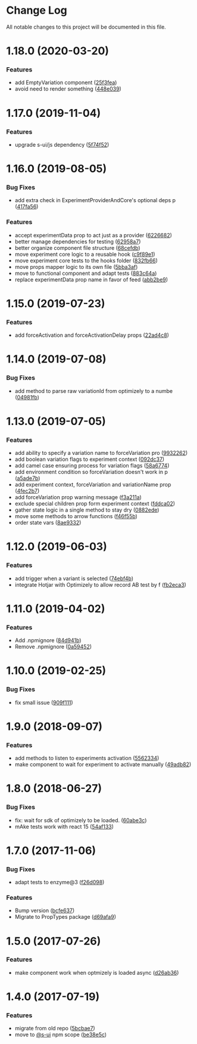 # Change Log

All notable changes to this project will be documented in this file.

# 1.18.0 (2020-03-20)


### Features

* add EmptyVariation component ([25f3fea](https://github.com/SUI-Components/schibsted-spain-components/commit/25f3fea4d6b74f7c9b4c6f6df118dbd5fe37eff8))
* avoid need to render something ([448e039](https://github.com/SUI-Components/schibsted-spain-components/commit/448e039064f22ebd11be050e97cedb4619423827))



# 1.17.0 (2019-11-04)


### Features

* upgrade s-ui/js dependency ([5f74f52](https://github.com/SUI-Components/schibsted-spain-components/commit/5f74f52b0faba7079dee99520e3dd81afbb4c5ea))



# 1.16.0 (2019-08-05)


### Bug Fixes

* add extra check in ExperimentProviderAndCore's optional deps p ([417fa56](https://github.com/SUI-Components/schibsted-spain-components/commit/417fa56273e3e423f80e21d6ed607454f9cc8b0f))


### Features

* accept experimentData prop to act just as a provider ([6226682](https://github.com/SUI-Components/schibsted-spain-components/commit/62266826dceb772f7976ee5d427a9b46dc43f60d))
* better manage dependencies for testing ([62958a7](https://github.com/SUI-Components/schibsted-spain-components/commit/62958a7e9006f7782d8783917d01c03ba675d79a))
* better organize component file structure ([68cefdb](https://github.com/SUI-Components/schibsted-spain-components/commit/68cefdbcb1e20120bda28f226da6fe1778d2b988))
* move experiment core logic to a reusable hook ([c9f89e1](https://github.com/SUI-Components/schibsted-spain-components/commit/c9f89e11ed4b0f0ba0138d5adb963b760e5a4a7a))
* move experiment core tests to the hooks folder ([832fb66](https://github.com/SUI-Components/schibsted-spain-components/commit/832fb66674826d9975275c875c362e848525d3c4))
* move props mapper logic to its own file ([5bba3af](https://github.com/SUI-Components/schibsted-spain-components/commit/5bba3afa14a16ee31fc3461b61a71c591edf14d0))
* move to functional component and adapt tests ([883c64a](https://github.com/SUI-Components/schibsted-spain-components/commit/883c64a991ddb8ae2afc34eb9f2bd2799007ebbd))
* replace experimentData prop name in favor of feed ([abb2be9](https://github.com/SUI-Components/schibsted-spain-components/commit/abb2be9f2c69a909179997c53f316d70383fa1ce))



# 1.15.0 (2019-07-23)


### Features

* add forceActivation and forceActivationDelay props ([22ad4c8](https://github.com/SUI-Components/schibsted-spain-components/commit/22ad4c80f2938298a370fd249cd7ea45a6139f77))



# 1.14.0 (2019-07-08)


### Bug Fixes

* add method to parse raw variationId from optimizely to a numbe ([04981fb](https://github.com/SUI-Components/schibsted-spain-components/commit/04981fb18ed182943e57b71d7d16493c13e909e7))



# 1.13.0 (2019-07-05)


### Features

* add ability to specify a variation name to forceVariation pro ([9932262](https://github.com/SUI-Components/schibsted-spain-components/commit/99322626e8448154aced5f3337f0f8e1231e7dac))
* add boolean variation flags to experiment context ([092dc37](https://github.com/SUI-Components/schibsted-spain-components/commit/092dc377d28d57a9c8fc7c9936eb9e85b40ee398))
* add camel case ensuring process for variation flags ([58a6774](https://github.com/SUI-Components/schibsted-spain-components/commit/58a67741f1be2d2a763e9241ef5fc3c1094a0b73))
* add environment condition so forceVariation doesn't work in p ([a5ade7b](https://github.com/SUI-Components/schibsted-spain-components/commit/a5ade7baf63e1ea09bf68460c06f7dcf8760ed11))
* add experiment context, forceVariation and variationName prop ([4fec2b7](https://github.com/SUI-Components/schibsted-spain-components/commit/4fec2b7a6a790a2f8f40c59fa8c786786e568f9b))
* add forceVariation prop warning message ([f3a211a](https://github.com/SUI-Components/schibsted-spain-components/commit/f3a211a3377abf38be0be8f9dea120924dbaeb73))
* exclude special children prop form experiment context ([fddca02](https://github.com/SUI-Components/schibsted-spain-components/commit/fddca027270683e087843b216a1163035600ce4a))
* gather state logic in a single method to stay dry ([0882ede](https://github.com/SUI-Components/schibsted-spain-components/commit/0882ede29d8e59f90b42d49a1f82cfbffb4edd58))
* move some methods to arrow functions ([f46f55b](https://github.com/SUI-Components/schibsted-spain-components/commit/f46f55bdfa07924d614f83fd79d5024b5d9adff5))
* order state vars ([8ae9332](https://github.com/SUI-Components/schibsted-spain-components/commit/8ae93321aa707325249a296fcdc3ea28af220c8b))



# 1.12.0 (2019-06-03)


### Features

* add trigger when a variant is selected ([74ebf4b](https://github.com/SUI-Components/schibsted-spain-components/commit/74ebf4b583128d42c6b233b31eb046bdc1d53cb8))
* integrate Hotjar with Optimizely to allow record AB test by f ([fb2eca3](https://github.com/SUI-Components/schibsted-spain-components/commit/fb2eca3a294479a2253d1dbc7e584b8ca2e350f1))



# 1.11.0 (2019-04-02)


### Features

* Add .npmignore ([84d941b](https://github.com/SUI-Components/schibsted-spain-components/commit/84d941b2e1656f688e68192bb896e20657e47775))
* Remove .npmignore ([0a59452](https://github.com/SUI-Components/schibsted-spain-components/commit/0a59452ff845ced2ea89bc3ee86f6b9677011a4e))



# 1.10.0 (2019-02-25)


### Bug Fixes

* fix small issue ([909f111](https://github.com/SUI-Components/schibsted-spain-components/commit/909f11173d168a05f5145f351a96469898cef26d))



# 1.9.0 (2018-09-07)


### Features

* add methods to listen to experiments activation ([5562334](https://github.com/SUI-Components/schibsted-spain-components/commit/5562334a2045cb008922c0a79652ee65650de1c8))
* make component to wait for experiment to activate manually ([49adb82](https://github.com/SUI-Components/schibsted-spain-components/commit/49adb82b30ce7a70dfd4249ada653f6de7da401d))



# 1.8.0 (2018-06-27)


### Bug Fixes

* fix: wait for sdk of optimizely to be loaded. ([60abe3c](https://github.com/SUI-Components/schibsted-spain-components/commit/60abe3c1236a2f7681662a4ffc6b4bade8a4b03a))
* mAke tests work with react 15 ([54af133](https://github.com/SUI-Components/schibsted-spain-components/commit/54af133a139707e84394dd0ee4062db6a84bafef))



# 1.7.0 (2017-11-06)


### Bug Fixes

* adapt tests to enzyme@3 ([f26d098](https://github.com/SUI-Components/schibsted-spain-components/commit/f26d0981a55ce34e1c97a88af88a0ddefd2e7c2e))


### Features

* Bump version ([bcfe637](https://github.com/SUI-Components/schibsted-spain-components/commit/bcfe63724161d974b40ed79384495201cf13cdd0))
* Migrate to PropTypes package ([d69afa9](https://github.com/SUI-Components/schibsted-spain-components/commit/d69afa9c42ed5153999ff86e5c3a3b7b000dc2f7))



# 1.5.0 (2017-07-26)


### Features

* make component work when optmizely is loaded async ([d26ab36](https://github.com/SUI-Components/schibsted-spain-components/commit/d26ab36f64caaf8e541ff76d2410316ba9f84f58))



# 1.4.0 (2017-07-19)


### Features

* migrate from old repo ([5bcbae7](https://github.com/SUI-Components/schibsted-spain-components/commit/5bcbae7ced7f12571305313e25a8e106941833fd))
* move to [@s-ui](https://github.com/s-ui) npm scope ([be38e5c](https://github.com/SUI-Components/schibsted-spain-components/commit/be38e5c43996a76c244eab5380dbf0943d9d3a29))



